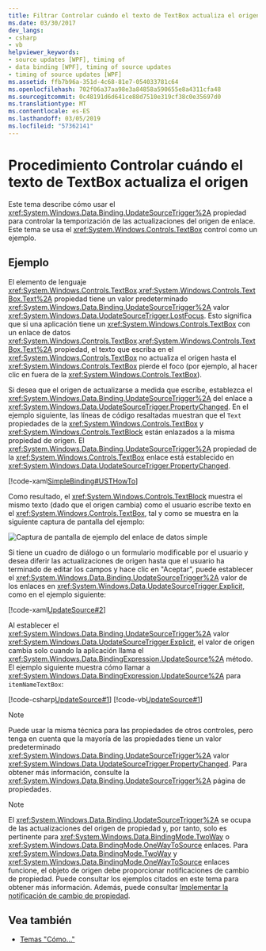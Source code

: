 ```yaml
---
title: Filtrar Controlar cuándo el texto de TextBox actualiza el origen
ms.date: 03/30/2017
dev_langs:
- csharp
- vb
helpviewer_keywords:
- source updates [WPF], timing of
- data binding [WPF], timing of source updates
- timing of source updates [WPF]
ms.assetid: ffb7b96a-351d-4c68-81e7-054033781c64
ms.openlocfilehash: 702f06a37aa98e3a84858a590655e8a4311cfa48
ms.sourcegitcommit: 0c48191d6d641ce88d7510e319cf38c0e35697d0
ms.translationtype: MT
ms.contentlocale: es-ES
ms.lasthandoff: 03/05/2019
ms.locfileid: "57362141"
---
```

# <a name="how-to-control-when-the-textbox-text-updates-the-source"></a>Procedimiento Controlar cuándo el texto de TextBox actualiza el origen
Este tema describe cómo usar el <xref:System.Windows.Data.Binding.UpdateSourceTrigger%2A> propiedad para controlar la temporización de las actualizaciones del origen de enlace. Este tema se usa el <xref:System.Windows.Controls.TextBox> control como un ejemplo.  
  
## <a name="example"></a>Ejemplo  
 El elemento de lenguaje <xref:System.Windows.Controls.TextBox>.<xref:System.Windows.Controls.TextBox.Text%2A> propiedad tiene un valor predeterminado <xref:System.Windows.Data.Binding.UpdateSourceTrigger%2A> valor <xref:System.Windows.Data.UpdateSourceTrigger.LostFocus>. Esto significa que si una aplicación tiene un <xref:System.Windows.Controls.TextBox> con un enlace de datos <xref:System.Windows.Controls.TextBox>.<xref:System.Windows.Controls.TextBox.Text%2A> propiedad, el texto que escriba en el <xref:System.Windows.Controls.TextBox> no actualiza el origen hasta el <xref:System.Windows.Controls.TextBox> pierde el foco (por ejemplo, al hacer clic en fuera de la <xref:System.Windows.Controls.TextBox>).  
  
 Si desea que el origen de actualizarse a medida que escribe, establezca el <xref:System.Windows.Data.Binding.UpdateSourceTrigger%2A> del enlace a <xref:System.Windows.Data.UpdateSourceTrigger.PropertyChanged>. En el ejemplo siguiente, las líneas de código resaltadas muestran que el `Text` propiedades de la <xref:System.Windows.Controls.TextBox> y <xref:System.Windows.Controls.TextBlock> están enlazados a la misma propiedad de origen. El <xref:System.Windows.Data.Binding.UpdateSourceTrigger%2A> propiedad de la <xref:System.Windows.Controls.TextBox> enlace está establecido en <xref:System.Windows.Data.UpdateSourceTrigger.PropertyChanged>.  
  
 [!code-xaml[SimpleBinding#USTHowTo](~/samples/snippets/visualbasic/VS_Snippets_Wpf/SimpleBinding/VisualBasic/Page1.xaml?highlight=33-39,41-42)]  
  
 Como resultado, el <xref:System.Windows.Controls.TextBlock> muestra el mismo texto (dado que el origen cambia) como el usuario escribe texto en el <xref:System.Windows.Controls.TextBox>, tal y como se muestra en la siguiente captura de pantalla del ejemplo:  
  
 ![Captura de pantalla de ejemplo del enlace de datos simple](./media/databindingsimplebindingsample2.png "DataBindingSimpleBindingSample2")  
  
 Si tiene un cuadro de diálogo o un formulario modificable por el usuario y desea diferir las actualizaciones de origen hasta que el usuario ha terminado de editar los campos y hace clic en "Aceptar", puede establecer el <xref:System.Windows.Data.Binding.UpdateSourceTrigger%2A> valor de los enlaces en <xref:System.Windows.Data.UpdateSourceTrigger.Explicit>, como en el ejemplo siguiente:  
  
 [!code-xaml[UpdateSource#2](~/samples/snippets/csharp/VS_Snippets_Wpf/UpdateSource/CSharp/Window1.xaml#2)]  
  
 Al establecer el <xref:System.Windows.Data.Binding.UpdateSourceTrigger%2A> valor <xref:System.Windows.Data.UpdateSourceTrigger.Explicit>, el valor de origen cambia solo cuando la aplicación llama el <xref:System.Windows.Data.BindingExpression.UpdateSource%2A> método. El ejemplo siguiente muestra cómo llamar a <xref:System.Windows.Data.BindingExpression.UpdateSource%2A> para `itemNameTextBox`:  
  
 [!code-csharp[UpdateSource#1](~/samples/snippets/csharp/VS_Snippets_Wpf/UpdateSource/CSharp/Window1.xaml.cs#1)]
 [!code-vb[UpdateSource#1](~/samples/snippets/visualbasic/VS_Snippets_Wpf/UpdateSource/VisualBasic/Window1.xaml.vb#1)]  
  
> [!NOTE]
>  Puede usar la misma técnica para las propiedades de otros controles, pero tenga en cuenta que la mayoría de las propiedades tiene un valor predeterminado <xref:System.Windows.Data.Binding.UpdateSourceTrigger%2A> valor <xref:System.Windows.Data.UpdateSourceTrigger.PropertyChanged>. Para obtener más información, consulte la <xref:System.Windows.Data.Binding.UpdateSourceTrigger%2A> página de propiedades.  
  
> [!NOTE]
>  El <xref:System.Windows.Data.Binding.UpdateSourceTrigger%2A> se ocupa de las actualizaciones del origen de propiedad y, por tanto, solo es pertinente para <xref:System.Windows.Data.BindingMode.TwoWay> o <xref:System.Windows.Data.BindingMode.OneWayToSource> enlaces. Para <xref:System.Windows.Data.BindingMode.TwoWay> y <xref:System.Windows.Data.BindingMode.OneWayToSource> enlaces funcione, el objeto de origen debe proporcionar notificaciones de cambio de propiedad. Puede consultar los ejemplos citados en este tema para obtener más información. Además, puede consultar [Implementar la notificación de cambio de propiedad](how-to-implement-property-change-notification.md).  
  
## <a name="see-also"></a>Vea también
- [Temas "Cómo..."](data-binding-how-to-topics.md)
